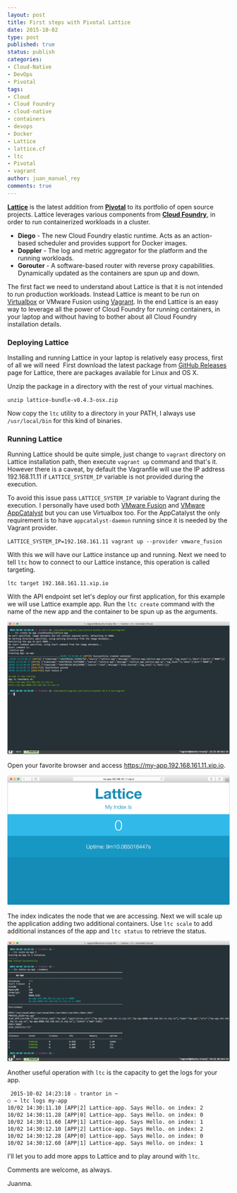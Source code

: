 ```yaml
---
layout: post
title: First steps with Pivotal Lattice
date: 2015-10-02
type: post
published: true
status: publish
categories:
- Cloud-Native
- DevOps
- Pivotal
tags:
- Cloud
- Cloud Foundry
- cloud-native
- containers
- devops
- Docker
- Lattice
- lattice.cf
- ltc
- Pivotal
- vagrant
author: juan_manuel_rey
comments: true
---
```


[**Lattice**](http://lattice.cf/) is the latest addition from [**Pivotal**](http://pivotal.io/) to its portfolio of open source projects. Lattice leverages various components from [**Cloud Foundry**](http://pivotal.io/platform), in order to run containerized workloads in a cluster.

-   **Diego** - The new Cloud Foundry elastic runtime. Acts as an action-based scheduler and provides support for Docker images.
-   **Doppler** - The log and metric aggregator for the platform and the running workloads.
-   **Gorouter** - A software-based router with reverse proxy capabilities. Dynamically updated as the containers are spun up and down.

The first fact we need to understand about Lattice is that it is not intended to run production workloads. Instead Lattice is meant to be run on [Virtualbox](https://www.virtualbox.org/) or VMware Fusion using [Vagrant](https://www.vagrantup.com/). In the end Lattice is an easy way to leverage all the power of Cloud Foundry for running containers, in your laptop and without having to bother about all Cloud Foundry installation details.

### Deploying Lattice

Installing and running Lattice in your laptop is relatively easy process, first of all we will need  First download the latest package from [GitHub Releases](https://github.com/cloudfoundry-incubator/lattice/releases) page for Lattice, there are packages available for Linux and OS X.

Unzip the package in a directory with the rest of your virtual machines.

```
unzip lattice-bundle-v0.4.3-osx.zip
```

Now copy the `ltc` utility to a directory in your PATH, I always use `/usr/local/bin` for this kind of binaries.

### Running Lattice

Running Lattice should be quite simple, just change to `vagrant` directory on Lattice installation path, then execute `vagrant up` command and that's it. However there is a caveat, by default the Vagranfile will use the IP address 192.168.11.11 if `LATTICE_SYSTEM_IP` variable is not provided during the execution.

To avoid this issue pass `LATTICE_SYSTEM_IP` variable to Vagrant during the execution. I personally have used both [VMware Fusion](http://www.vmware.com/products/fusion) and [VMware AppCatalyst](https://communities.vmware.com/community/vmtn/devops/vmware-appcatalyst) but you can use Virtualbox too. For the AppCatalyst the only requirement is to have `appcatalyst-daemon` running since it is needed by the Vagrant provider.

```
LATTICE_SYSTEM_IP=192.168.161.11 vagrant up --provider vmware_fusion
```

With this we will have our Lattice instance up and running. Next we need to tell `ltc` how to connect to our Lattice instance, this operation is called targeting.

```
ltc target 192.168.161.11.xip.io
```

With the API endpoint set let's deploy our first application, for this example we will use Lattice example app. Run the `ltc create` command with the name of the new app and the container to be spun up as the arguments.

[![](/images/screen-shot-2015-10-02-at-13-33-37.png)]({{site.url}}/images/screen-shot-2015-10-02-at-13-33-37.png)

Open your favorite browser and access https://my-app.192.168.161.11.xip.io.

[![](/images/screen-shot-2015-10-02-at-13-44-24.png)]({{site.url}}/images/screen-shot-2015-10-02-at-13-44-24.png)

The index indicates the node that we are accessing. Next we will scale up the application adding two additional containers. Use `ltc scale` to add additional instances of the app and `ltc status` to retrieve the status.

[![](/images/screen-shot-2015-10-02-at-14-22-40.png)]({{site.url}}/images/screen-shot-2015-10-02-at-14-22-40.png)

Another useful operation with `ltc` is the capacity to get the logs for your app.

```
 2015-10-02 14:23:18 ☆ trantor in ~
○ → ltc logs my-app
10/02 14:30:11.10 [APP|2] Lattice-app. Says Hello. on index: 2
10/02 14:30:11.28 [APP|0] Lattice-app. Says Hello. on index: 0
10/02 14:30:11.60 [APP|1] Lattice-app. Says Hello. on index: 1
10/02 14:30:12.10 [APP|2] Lattice-app. Says Hello. on index: 2
10/02 14:30:12.28 [APP|0] Lattice-app. Says Hello. on index: 0
10/02 14:30:12.60 [APP|1] Lattice-app. Says Hello. on index: 1
```

I'll let you to add more apps to Lattice and to play around with `ltc`.

Comments are welcome, as always.

Juanma.
